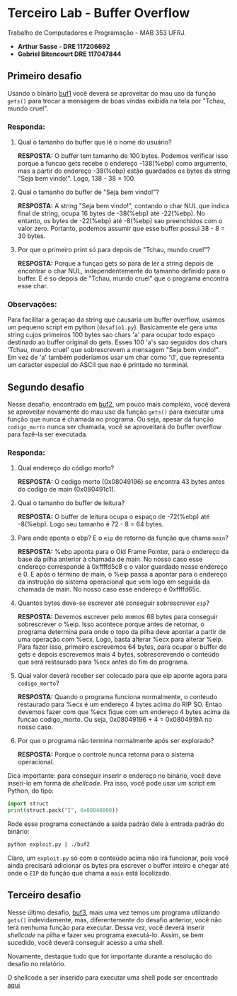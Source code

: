 # Terceiro Lab - Buffer Overflow
Trabalho de Computadores e Programação - MAB 353 UFRJ.
* **Arthur Sasse - DRE 117206692**
* **Gabriel Bitencourt DRE 117047844**

## Primeiro desafio
Usando o binário [buf1](./buf1) você deverá se aproveitar do mau uso da função `gets()` para trocar a mensagem de boas vindas exibida na tela por "Tchau, mundo cruel".

### Responda:
1. Qual o tamanho do buffer que lê o nome do usuário?
   
    **RESPOSTA:** O buffer tem tamanho de 100 bytes. Podemos verificar isso porque a funcao gets recebe o endereço -138(%ebp) como argumento, mas a partir do endereço -38(%ebp) estão guardados os bytes da string "Seja bem vindo!". Logo, 138 - 38 = 100.

2. Qual o tamanho do buffer de "Seja bem vindo!"?
   
   **RESPOSTA:** A string "Seja bem vindo!", contando o char NUL que indica final de string, ocupa 16 bytes de -38(%ebp) até -22(%ebp). No entanto, os bytes de -22(%ebp) até -8(%ebp) sao preenchidos com o valor zero. Portanto, podemos assumir que esse buffer possui 38 - 8 = 30 bytes.
   
3. Por que o primeiro print só para depois de "Tchau, mundo cruel"?
   
   **RESPOSTA:** Porque a funçao gets so para de ler a string depois de encontrar o char NUL, independentemente do tamanho definido para o buffer. E é so depois de "Tchau, mundo cruel" que o programa encontra esse char. 

### Observações:
Para facilitar a geraçao da string que causaria um buffer overflow, usamos um pequeno script em python (`desafio1.py`). Basicamente ele gera uma string cujos primeiros 100 bytes sao chars 'a' para ocupar todo espaço destinado ao buffer original do gets. Esses 100 'a's sao seguidos dos chars 'Tchau, mundo cruel' que sobrescrevem a mensagem "Seja bem vindo!". Em vez de 'a' também poderiamos usar um char como '\1', que representa um caracter especial do ASCII que nao é printado no terminal.

## Segundo desafio
Nesse desafio, encontrado em [buf2](./buf2), um pouco mais complexo, você deverá se aproveitar novamente do mau uso da função `gets()` para executar uma função que nunca é chamada no programa. Ou seja, apesar da função `codigo_morto` nunca ser chamada, você se aproveitará do buffer overflow para fazê-la ser executada.

### Responda:
1. Qual endereço do código morto? 
   
   **RESPOSTA:** O codigo morto (0x08049196) se encontra 43 bytes antes do codigo de main (0x080491c1).

2. Qual o tamanho do buffer de leitura?
   
   **RESPOSTA:** O buffer de leitura ocupa o espaço de -72(%ebp) até -8(%ebp). Logo seu tamanho é 72 - 8 = 64 bytes.

3. Para onde aponta o ebp? E o `eip` de retorno da função que chama `main`?

   **RESPOSTA:** %ebp aponta para o Old Frame Pointer, para o endereço da base da pilha anterior à chamada de main. No nosso caso esse endereço corresponde à 0xffffd5c8 e o valor guardado nesse endereço é 0. 
   E após o término de main, o %eip passa a apontar para o endereço da instrução do sistema operacional que vem logo em seguida da chamada de main. No nosso caso esse endereço é 0xffffd65c.

4. Quantos bytes deve-se escrever até conseguir sobrescrever `eip`?

   **RESPOSTA:** Devemos escrever pelo menos 68 bytes para conseguir sobrescrever o %eip. Isso acontece porque antes de retornar, o programa determina para onde o topo da pilha deve apontar a partir de uma operação com %ecx. Logo, basta alterar %ecx para alterar %eip. Para fazer isso, primeiro escrevemos 64 bytes, para ocupar o buffer de gets e depois escrevemos mais 4 bytes, sobrescrevendo o conteúdo que será restaurado para %ecx antes do fim do programa.

5. Qual valor deverá receber ser colocado para que eip aponte agora para `codigo_morto`?

   **RESPOSTA:** Quando o programa funciona normalmente, o conteudo restaurado para %ecx é um endereço 4 bytes acima do RIP SO. Entao devemos fazer com que %ecx fique com um endereço 4 bytes acima da funcao codigo_morto. Ou seja, 0x08049196 + 4 = 0x0804919A no nosso caso.

6. Por que o programa não termina normalmente após ser explorado?

   **RESPOSTA:** Porque o controle nunca retorna para o sistema operacional.

Dica importante: para conseguir inserir o endereço no binário, você deve inserí-lo em forma de *shellcode*. Pra isso, você pode usar um script em Python, do tipo:
```python
import struct
print(struct.pack("I", 0x08040000))
```

Rode esse programa conectando a saída padrão dele à entrada padrão do binário:
```bash
python exploit.py | ./buf2
```

Claro, um `exploit.py` só com o conteúdo acima não irá funcionar, pois você ainda precisará adicionar os bytes pra escrever o buffer inteiro e chegar até onde o `EIP` da função que chama a `main` está localizado.

## Terceiro desafio
Nesse último desafio, [buf3](./buf3), mais uma vez temos um programa utilizando `gets()` indevidamente, mas, diferentemente do desafio anterior, você não terá nenhuma função para executar. Dessa vez, você deverá inserir *shellcode* na pilha e fazer seu programa executá-lo. Assim, se bem sucedido, você deverá conseguir acesso a uma shell.

Novamente, destaque tudo que for importante durante a resolução do desafio no relatório.

O shellcode a ser inserido para executar uma shell pode ser encontrado [aqui](http://shell-storm.org/shellcode/).
